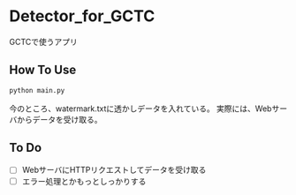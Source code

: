 # Detector_for_GCTC
GCTCで使うアプリ

## How To Use
```bash
python main.py
```
今のところ、watermark.txtに透かしデータを入れている。
実際には、Webサーバからデータを受け取る。

## To Do
- [ ] WebサーバにHTTPリクエストしてデータを受け取る
- [ ] エラー処理とかもっとしっかりする

